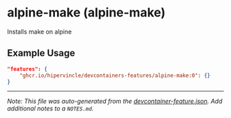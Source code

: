 
# alpine-make (alpine-make)

Installs make on alpine

## Example Usage

```json
"features": {
    "ghcr.io/hipervincle/devcontainers-features/alpine-make:0": {}
}
```





---

_Note: This file was auto-generated from the [devcontainer-feature.json](https://github.com/hipervincle/devcontainers-features/blob/main/src/alpine-make/devcontainer-feature.json).  Add additional notes to a `NOTES.md`._
